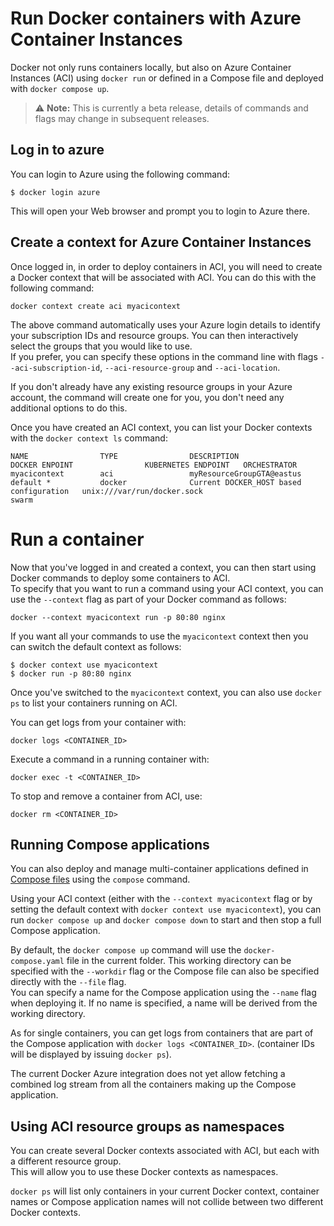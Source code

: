 # Run Docker containers with Azure Container Instances

Docker not only runs containers locally, but also on Azure Container Instances (ACI) using `docker run` or defined in a Compose file and deployed with `docker compose up`.

> :warning: **Note:** This is currently a beta release, details of commands and flags may change in subsequent releases.

## Log in to azure
  
You can login to Azure using the following command:
 
```console
$ docker login azure
```

This will open your Web browser and prompt you to login to Azure there.
 
## Create a context for Azure Container Instances

Once logged in, in order to deploy containers in ACI, you will need to create a Docker context that will be associated with ACI. 
You can do this with the following command: 

```console
docker context create aci myacicontext
```

The above command automatically uses your Azure login details to identify your subscription IDs and resource groups. You can then interactively select the groups that you would like to use.  
If you prefer, you can specify these options in the command line with flags `--aci-subscription-id`, `--aci-resource-group` and `--aci-location`. 

If you don't already have any existing resource groups in your Azure account, the command will create one for you, you don't need any additional options to do this.

Once you have created an ACI context, you can list your Docker contexts with the `docker context ls` command: 
```console
NAME                TYPE                DESCRIPTION                               DOCKER ENPOINT                KUBERNETES ENDPOINT   ORCHESTRATOR
myacicontext        aci                 myResourceGroupGTA@eastus                                                                     
default *           docker              Current DOCKER_HOST based configuration   unix:///var/run/docker.sock                         swarm
``` 

# Run a container

Now that you've logged in and created a context, you can then start using Docker commands to deploy some containers to ACI.  
To specify that you want to run a command using your ACI context, you can use the `--context` flag as part of your Docker command as follows: 
```console
docker --context myacicontext run -p 80:80 nginx
```

If you want all your commands to use the `myacicontext` context then you can switch the default context as follows:  
```console
$ docker context use myacicontext
$ docker run -p 80:80 nginx
```
Once you've switched to the `myacicontext` context, you can also use `docker ps` to list your containers running on ACI.

You can get logs from your container with:
 
```console
docker logs <CONTAINER_ID>
``` 

Execute a command in a running container with:

```console
docker exec -t <CONTAINER_ID>
```

To stop and remove a container from ACI, use: 

```console
docker rm <CONTAINER_ID>
```

## Running Compose applications

You can also deploy and manage multi-container applications defined in [Compose files](https://docs.docker.com/compose/compose-file/) using the `compose` command.

Using your ACI context (either with the `--context myacicontext` flag or by setting the default context with `docker context use myacicontext`), you can run `docker compose up` and `docker compose down` to start and then stop a full Compose application.

By default, the `docker compose up` command will use the `docker-compose.yaml` file in the current folder. This working directory can be specified with the `--workdir` flag or the Compose file can also be specified directly with the `--file` flag.   
You can specify a name for the Compose application using the `--name` flag when deploying it. If no name is specified, a name will be derived from the working directory.

As for single containers, you can get logs from containers that are part of the Compose application with `docker logs <CONTAINER_ID>`. (container IDs will be displayed by issuing `docker ps`).

The current Docker Azure integration does not yet allow fetching a combined log stream from all the containers making up the Compose application.

## Using ACI resource groups as namespaces

You can create several Docker contexts associated with ACI, but each with a different resource group.  
This will allow you to use these Docker contexts as namespaces. 

`docker ps` will list only containers in your current Docker context, container names or Compose application names will not collide between two different Docker contexts.   
